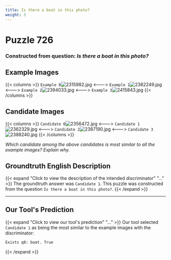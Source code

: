 ```yaml
---
title: Is there a boat in this photo?
weight: 3
---
```


# Puzzle 726
### Constructed from question: _Is there a boat in this photo?_


## Example Images
{{< columns >}}
`Example 0`![2315982.jpg](/gqa_images/2315982.jpg)
<--->
`Example 1`![2382249.jpg](/gqa_images/2382249.jpg)
<--->
`Example 2`![2394033.jpg](/gqa_images/2394033.jpg)
<--->
`Example 3`![2415843.jpg](/gqa_images/2415843.jpg)
{{< /columns >}}

## Candidate Images
{{< columns >}}
`Candidate 0`![2356472.jpg](/gqa_images/2356472.jpg)
<--->
`Candidate 1`![2362329.jpg](/gqa_images/2362329.jpg)
<--->
`Candidate 2`![2387190.jpg](/gqa_images/2387190.jpg)
<--->
`Candidate 3`![2388240.jpg](/gqa_images/2388240.jpg)
{{< /columns >}}

*Which candidate among the above candidates is most similar to all the example images? Explain why.*

## Groundtruth English Description

{{< expand "Click to view the description of the intended discriminator" "..." >}}
The groundtruth answer was `Candidate 1`. This puzzle was constructed from the question `Is there a boat in this photo?`.
{{< /expand >}}

---

## Our Tool's Prediction

{{< expand "Click to view our tool's prediction" "..." >}}
Our tool selected `Candidate 1` as being the most similar to the example images with the discriminator:
```plaintext
Exists q0: boat. True
```
{{< /expand >}}
